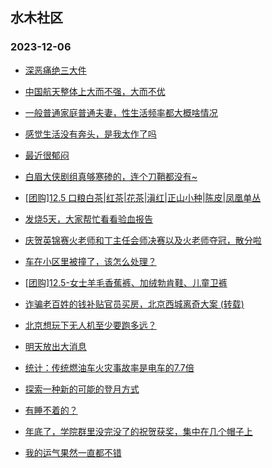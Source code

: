 ## 水木社区 
### 2023-12-06

+ [深恶痛绝三大件](https://www.mysmth.net/nForum/article/ChildEducation/2317740)

+ [中国航天整体上大而不强，大而不优](https://www.mysmth.net/nForum/article/Aero/416008)

+ [一般普通家庭普通夫妻，性生活频率都大概啥情况](https://www.mysmth.net/nForum/article/MyFamily/204747)

+ [感觉生活没有奔头，是我太作了吗](https://www.mysmth.net/nForum/article/FamilyLife/1766512166)

+ [最近很郁闷](https://www.mysmth.net/nForum/article/PieLove/2870364)

+ [白眉大侠剧组真够寒碜的，连个刀鞘都没有~](https://www.mysmth.net/nForum/article/Emprise/384034)

+ [[团购]12.5 口粮白茶|红茶|花茶|滇红|正山小种|陈皮|凤凰单丛](https://www.mysmth.net/nForum/article/ADAgent_TG/1313534)

+ [发烧5天，大家帮忙看看验血报告](https://www.mysmth.net/nForum/article/Children/932717932)

+ [庆贺英锦赛火老师和丁主任会师决赛以及火老师夺冠，散分啦](https://www.mysmth.net/nForum/article/Billiards/582312)

+ [车在小区里被撞了，该怎么处理？](https://www.mysmth.net/nForum/article/GreenAuto/1419848)

+ [[团购]12.5-女士羊毛香蕉裤、加绒勃肯鞋、儿童卫裤](https://www.mysmth.net/nForum/article/ADAgent_TG/1313627)

+ [诈骗老百姓的钱补贴官员买房，北京西城离奇大案 (转载)](https://www.mysmth.net/nForum/article/FamilyLife/1766514547)

+ [北京想玩下无人机至少要跑多远？](https://www.mysmth.net/nForum/article/DigiHome/1250430)

+ [明天放出大消息](https://www.mysmth.net/nForum/article/Stock/10713995)

+ [统计：传统燃油车火灾事故率是电车的7.7倍](https://www.mysmth.net/nForum/article/AutoWorld/1944735334)

+ [探索一种新的可能的登月方式](https://www.mysmth.net/nForum/article/TheoPhys/49634)

+ [有睡不着的？](https://www.mysmth.net/nForum/article/Shuibuzhao/49433)

+ [年底了，学院群里没完没了的祝贺获奖，集中在几个帽子上](https://www.mysmth.net/nForum/article/QingJiao/836922)

+ [我的运气果然一直都不错](https://www.mysmth.net/nForum/article/Age/20321129)

